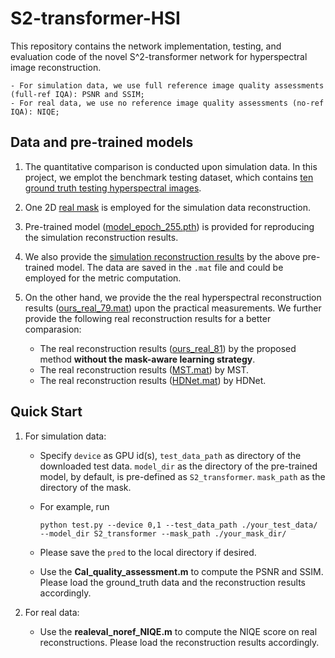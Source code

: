 # S2-transformer-HSI

This repository contains the network implementation, testing, and evaluation code of the novel S^2-transformer network for hyperspectral image reconstruction. 

	- For simulation data, we use full reference image quality assessments (full-ref IQA): PSNR and SSIM;
	- For real data, we use no reference image quality assessments (no-ref IQA): NIQE;

## Data and pre-trained models

1. The quantitative comparison is conducted upon simulation data. In this project, we emplot the benchmark testing dataset, which contains [ten ground truth testing hyperspectral images](https://ufile.io/eafy9n2a).  

2. One 2D [real mask](https://ufile.io/2zbztqxm) is employed for the simulation data reconstruction. 

3. Pre-trained model ([model_epoch_255.pth](https://ufile.io/bmxw9qdn)) is provided for reproducing the simulation reconstruction results. 

4. We also provide the [simulation reconstruction results](https://ufile.io/eznqmlx9) by the above pre-trained model. The data are saved in the `.mat` file and could be employed for the metric computation. 

5. On the other hand, we provide the the real hyperspectral reconstruction results ([ours_real_79.mat](https://ufile.io/i2vpftyc)) upon the practical measurements. We further provide the following real reconstruction results for a better comparasion:
	
	- The real reconstruction results ([ours_real_81](https://ufile.io/z2ivtbh8)) by the proposed method **without the mask-aware learning strategy**.
	- The real reconstruction results ([MST.mat](https://ufile.io/ybwhb4ig)) by MST.
	- The real reconstruction results ([HDNet.mat](https://ufile.io/6fyxhlsq)) by HDNet. 


## Quick Start

1. For simulation data: 

	- Specify `device` as GPU id(s), `test_data_path` as directory of the downloaded test data. `model_dir` as the directory of the pre-trained model, by default, is pre-defined as `S2_transformer`. `mask_path` as the directory of the mask. 
	
	- For example, run 
	
		`python test.py --device 0,1 --test_data_path ./your_test_data/ --model_dir S2_transformer --mask_path ./your_mask_dir/ ` 
	
	- Please save the `pred` to the local directory if desired. 

	- Use the **Cal_quality_assessment.m** to compute the PSNR and SSIM. Please load the ground_truth data and the reconstruction results accordingly. 
	
2. For real data: 

	- Use the **realeval_noref_NIQE.m** to compute the NIQE score on real reconstructions. Please load the reconstruction results accordingly. 

